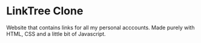 # LinkTree Clone
Website that contains links for all my personal acccounts. Made purely with HTML, CSS and a little bit of Javascript.
